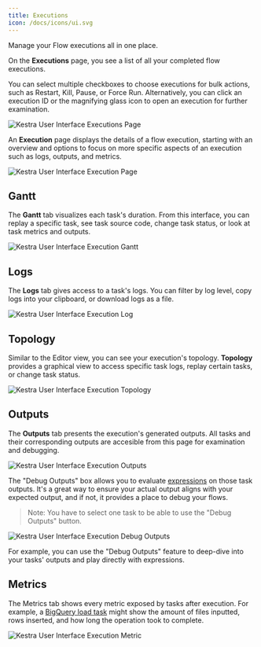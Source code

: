 ```yaml
---
title: Executions
icon: /docs/icons/ui.svg
---
```


Manage your Flow executions all in one place.

On the **Executions** page, you see a list of all your completed flow executions.

You can select multiple checkboxes to choose executions for bulk actions, such as Restart, Kill, Pause, or Force Run. Alternatively, you can click an execution ID or the magnifying glass icon to open an execution for further examination.

![Kestra User Interface Executions Page](/docs/user-interface-guide/08-Executions.png)

An **Execution** page displays the details of a flow execution, starting with an overview and options to focus on more specific aspects of an execution such as logs, outputs, and metrics.

![Kestra User Interface Execution Page](/docs/user-interface-guide/09-Executions-Execution.png)

## Gantt

The **Gantt** tab visualizes each task's duration. From this interface, you can replay a specific task, see task source code, change task status, or look at task metrics and outputs.

![Kestra User Interface Execution Gantt](/docs/user-interface-guide/27-Executions-Gantt.png)

## Logs

The **Logs** tab gives access to a task's logs. You can filter by log level, copy logs into your clipboard, or download logs as a file.

![Kestra User Interface Execution Log](/docs/user-interface-guide/28-Executions-Logs.png)

## Topology

Similar to the Editor view, you can see your execution's topology. **Topology** provides a graphical view to access specific task logs, replay certain tasks, or change task status.

![Kestra User Interface Execution Topology](/docs/user-interface-guide/33-Executions-Topology.png)

## Outputs

The **Outputs** tab presents the execution's generated outputs. All tasks and their corresponding outputs are accesible from this page for examination and debugging.

![Kestra User Interface Execution Outputs](/docs/user-interface-guide/25-Executions-Outputs.png)

The "Debug Outputs" box allows you to evaluate [expressions](../expressions/index.md) on those task outputs. It's a great way to ensure your actual output aligns with your expected output, and if not, it provides a place to debug your flows.

> Note: You have to select one task to be able to use the "Debug Outputs" button.

![Kestra User Interface Execution Debug Outputs](/docs/user-interface-guide/26-Executions-Outputs-Eval-Expression.png)

For example, you can use the "Debug Outputs" feature to deep-dive into your tasks' outputs and play directly with expressions.

## Metrics

The Metrics tab shows every metric exposed by tasks after execution. For example, a [BigQuery load task](/plugins/plugin-gcp/bigquery/io.kestra.plugin.gcp.bigquery.load) might show the amount of files inputted, rows inserted, and how long the operation took to complete.

![Kestra User Interface Execution Metric](/docs/user-interface-guide/29-Executions-Metric.png)